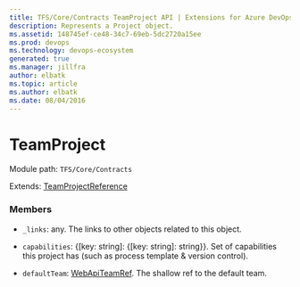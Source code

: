```yaml
---
title: TFS/Core/Contracts TeamProject API | Extensions for Azure DevOps Services
description: Represents a Project object.
ms.assetid: 148745ef-ce48-34c7-69eb-5dc2720a15ee
ms.prod: devops
ms.technology: devops-ecosystem
generated: true
ms.manager: jillfra
author: elbatk
ms.topic: article
ms.author: elbatk
ms.date: 08/04/2016
---
```


# TeamProject

Module path: `TFS/Core/Contracts`

Extends: [TeamProjectReference](../../../TFS/Core/Contracts/TeamProjectReference.md)

### Members

* `_links`: any. The links to other objects related to this object.

* `capabilities`: {[key: string]: {[key: string]: string}}. Set of capabilities this project has (such as process template &amp; version control).

* `defaultTeam`: [WebApiTeamRef](../../../TFS/Core/Contracts/WebApiTeamRef.md). The shallow ref to the default team.

